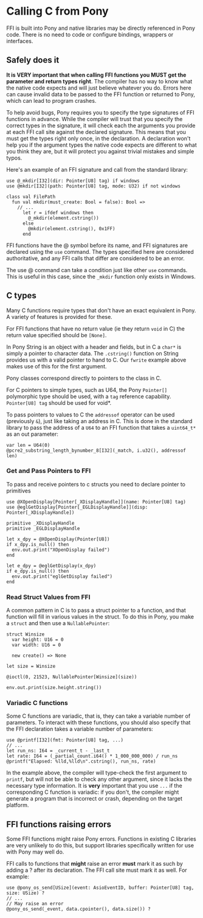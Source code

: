 # Calling C from Pony

FFI is built into Pony and native libraries may be directly referenced in Pony code. There is no need to code or configure bindings, wrappers or interfaces.

## Safely does it

__It is VERY important that when calling FFI functions you MUST get the parameter and return types right__. The compiler has no way to know what the native code expects and will just believe whatever you do. Errors here can cause invalid data to be passed to the FFI function or returned to Pony, which can lead to program crashes.

To help avoid bugs, Pony requires you to specify the type signatures of FFI functions in advance. While the compiler will trust that you specify the correct types in the signature, it will check each the arguments you provide at each FFI call site against the declared signature. This means that you must get the types right only once, in the declaration. A declaration won't help you if the argument types the native code expects are different to what you think they are, but it will protect you against trivial mistakes and simple typos.

Here's an example of an FFI signature and call from the standard library:

```pony
use @_mkdir[I32](dir: Pointer[U8] tag) if windows
use @mkdir[I32](path: Pointer[U8] tag, mode: U32) if not windows

class val FilePath
  fun val mkdir(must_create: Bool = false): Bool =>
    // ...
      let r = ifdef windows then
        @_mkdir(element.cstring())
      else
        @mkdir(element.cstring(), 0x1FF)
      end
```

FFI functions have the @ symbol before its name, and FFI signatures are declared using the `use` command. The types specified here are considered authoritative, and any FFI calls that differ are considered to be an error.

The use @ command can take a condition just like other `use` commands. This is useful in this case, since the `_mkdir` function only exists in Windows.

## C types

Many C functions require types that don't have an exact equivalent in Pony. A variety of features is provided for these.

For FFI functions that have no return value (ie they return `void` in C) the return value specified should be `[None]`.

In Pony String is an object with a header and fields, but in C a `char*` is simply a pointer to character data. The `.cstring()` function on String provides us with a valid pointer to hand to C. Our `fwrite` example above makes use of this for the first argument.

Pony classes correspond directly to pointers to the class in C.

For C pointers to simple types, such as U64, the Pony `Pointer[]` polymorphic type should be used, with a `tag` reference capability. `Pointer[U8] tag` should be used for void*.

To pass pointers to values to C the `addressof` operator can be used (previously `&`), just like taking an address in C. This is done in the standard library to pass the address of a `U64` to an FFI function that takes a `uint64_t*` as an out parameter:

```pony
var len = U64(0)
@pcre2_substring_length_bynumber_8[I32](_match, i.u32(), addressof len)
```

### Get and Pass Pointers to FFI

To pass and receive pointers to c structs you need to declare pointer to primitives

```pony
use @XOpenDisplay[Pointer[_XDisplayHandle]](name: Pointer[U8] tag)
use @eglGetDisplay[Pointer[_EGLDisplayHandle]](disp: Pointer[_XDisplayHandle])

primitive _XDisplayHandle
primitive _EGLDisplayHandle

let x_dpy = @XOpenDisplay(Pointer[U8])
if x_dpy.is_null() then
  env.out.print("XOpenDisplay failed")
end

let e_dpy = @eglGetDisplay(x_dpy)
if e_dpy.is_null() then
  env.out.print("eglGetDisplay failed")
end
```

### Read Struct Values from FFI

A common pattern in C is to pass a struct pointer to a function, and that function will fill in various values in the struct. To do this in Pony, you make a `struct` and then use a `NullablePointer`:

```pony
struct Winsize
  var height: U16 = 0
  var width: U16 = 0

  new create() => None

let size = Winsize

@ioctl(0, 21523, NullablePointer[Winsize](size))

env.out.print(size.height.string())
```

### Variadic C functions

Some C functions are variadic, that is, they can take a variable number of parameters. To interact with these functions, you should also specify that the FFI declaration takes a variable number of parameters:

```pony
use @printf[I32](fmt: Pointer[U8] tag, ...)
// ...
let run_ns: I64 = _current_t - _last_t
let rate: I64 = (_partial_count.i64() * 1_000_000_000) / run_ns
@printf("Elapsed: %lld,%lld\n".cstring(), run_ns, rate)
```

In the example above, the compiler will type-check the first argument to `printf`, but will not be able to check any other argument, since it lacks the necessary type information. It is __very__ important that you use `...` if the corresponding C function is variadic: if you don't, the compiler might generate a program that is incorrect or crash, depending on the target platform.

## FFI functions raising errors

Some FFI functions might raise Pony errors. Functions in existing C libraries are very unlikely to do this, but support libraries specifically written for use with Pony may well do.

FFI calls to functions that __might__ raise an error __must__ mark it as such by adding a ? after its declaration. The FFI call site must mark it as well. For example:

```pony
use @pony_os_send[USize](event: AsioEventID, buffer: Pointer[U8] tag, size: USize) ?
// ...
// May raise an error
@pony_os_send(_event, data.cpointer(), data.size()) ?
```
